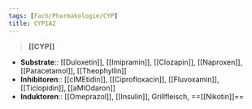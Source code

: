```yaml
---
tags: [Fach/Pharmakologie/CYP]
title: CYP1A2
---
```

> **[[CYP]]**
- **Substrate**:: [[Duloxetin]], [[Imipramin]], [[Clozapin]], [[Naproxen]], [[Paracetamol]], [[Theophyllin]]
- **Inhibitoren**:: [[cIMEtidin]], [[Ciprofloxacin]], [[Fluvoxamin]], [[Ticlopidin]], [[aMIOdaron]]
- **Induktoren**:: [[Omeprazol]], [[Insulin]], Grillfleisch, ==[[Nikotin]]==